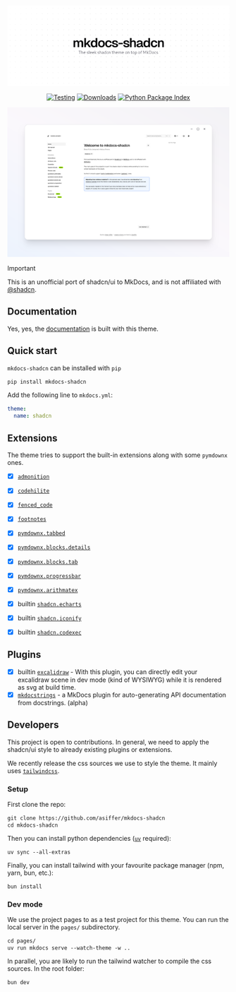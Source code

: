 
![banner](https://raw.githubusercontent.com/asiffer/mkdocs-shadcn/master/.github/assets/banner.png)

<p align="center">
  <a href="https://github.com/squidfunk/mkdocs-shadcn/actions"><img
    src="https://github.com/asiffer/mkdocs-shadcn/actions/workflows/testing.yaml/badge.svg"
    alt="Testing"
  /></a>
  <a href="https://pypistats.org/packages/mkdocs-shadcn"><img
    src="https://img.shields.io/pypi/dm/mkdocs-shadcn.svg"
    alt="Downloads"
  /></a>
  <a href="https://pypi.org/project/mkdocs-shadcn"><img
    src="https://img.shields.io/pypi/v/mkdocs-shadcn.svg"
    alt="Python Package Index"
  /></a>
</p>


![screenshot](https://raw.githubusercontent.com/asiffer/mkdocs-shadcn/master/.github/assets/screenshot4.png)


> [!IMPORTANT]  
> This is an unofficial port of shadcn/ui to MkDocs, and is not affiliated with [@shadcn](https://twitter.com/shadcn).


## Documentation

Yes, yes, the [documentation](https://asiffer.github.io/mkdocs-shadcn/) is built with this theme.

## Quick start

`mkdocs-shadcn` can be installed with `pip`

```shell
pip install mkdocs-shadcn
```

Add the following line to `mkdocs.yml`:

```yaml
theme:
  name: shadcn
```

## Extensions

The theme tries to support the built-in extensions along with some `pymdownx` ones. 

- [x] [`admonition`](https://python-markdown.github.io/extensions/admonition/)
- [x] [`codehilite`](https://python-markdown.github.io/extensions/code_hilite/)
- [x] [`fenced_code`](https://python-markdown.github.io/extensions/fenced_code_blocks/)
- [x] [`footnotes`](https://python-markdown.github.io/extensions/footnotes/)
- [x] [`pymdownx.tabbed`](https://facelessuser.github.io/pymdown-extensions/extensions/tabbed/)
- [x] [`pymdownx.blocks.details`](https://facelessuser.github.io/pymdown-extensions/extensions/blocks/plugins/details/) 
- [x] [`pymdownx.blocks.tab`](https://facelessuser.github.io/pymdown-extensions/extensions/blocks/plugins/tab/) 
- [x] [`pymdownx.progressbar`](https://facelessuser.github.io/pymdown-extensions/extensions/progressbar/)
- [x] [`pymdownx.arithmatex`](https://facelessuser.github.io/pymdown-extensions/extensions/arithmatex/)
- [x] builtin [`shadcn.echarts`](https://asiffer.github.io/mkdocs-shadcn/extensions/echarts/)
- [x] builtin [`shadcn.iconify`](https://asiffer.github.io/mkdocs-shadcn/extensions/iconify/)
- [x] builtin [`shadcn.codexec`](https://asiffer.github.io/mkdocs-shadcn/extensions/codexec/) 


## Plugins

- [x] builtin [`excalidraw`](https://excalidraw.com/) - With this plugin, you can directly edit your excalidraw scene in dev mode (kind of WYSIWYG) while it is rendered as svg at build time.
- [x] [`mkdocstrings`](https://mkdocstrings.github.io/) - a MkDocs plugin for auto-generating API documentation from docstrings. (alpha)

## Developers

This project is open to contributions. In general, we need to apply the shadcn/ui style to already existing plugins or extensions. 

We recently release the css sources we use to style the theme. It mainly uses [`tailwindcss`](https://tailwindcss.com/).

### Setup

First clone the repo:
```shell
git clone https://github.com/asiffer/mkdocs-shadcn
cd mkdocs-shadcn
```

Then you can install python dependencies ([`uv`](https://docs.astral.sh/uv/) required):
```shell
uv sync --all-extras
```

Finally, you can install tailwind with your favourite package manager (npm, yarn, bun, etc.):

```shell
bun install
```

### Dev mode

We use the project pages to as a test project for this theme. You can run the local server in the `pages/` subdirectory.

```shell
cd pages/
uv run mkdocs serve --watch-theme -w ..
```

In parallel, you are likely to run the tailwind watcher to compile the css sources. In the root folder:

```shell
bun dev
```

